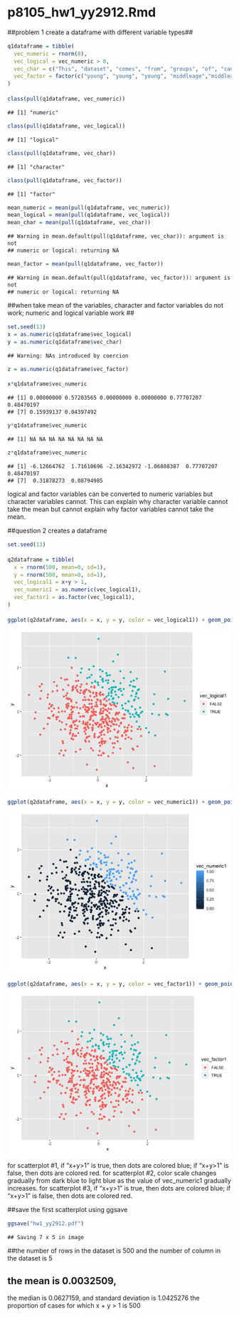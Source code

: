 p8105\_hw1\_yy2912.Rmd
================

\#\#problem 1 create a dataframe with different variable types\#\#

``` r
q1dataframe = tibble(
  vec_numeric = rnorm(8),
  vec_logical = vec_numeric > 0,
  vec_char = c("This", "dataset", "comes", "from", "groups", "of", "cancer", "patients"),
  vec_factor = factor(c("young", "young", "young", "middleage","middleage","middleage", "old", "old"))
)

class(pull(q1dataframe, vec_numeric))
```

    ## [1] "numeric"

``` r
class(pull(q1dataframe, vec_logical))
```

    ## [1] "logical"

``` r
class(pull(q1dataframe, vec_char))
```

    ## [1] "character"

``` r
class(pull(q1dataframe, vec_factor))
```

    ## [1] "factor"

``` r
mean_numeric = mean(pull(q1dataframe, vec_numeric))
mean_logical = mean(pull(q1dataframe, vec_logical))
mean_char = mean(pull(q1dataframe, vec_char))
```

    ## Warning in mean.default(pull(q1dataframe, vec_char)): argument is not
    ## numeric or logical: returning NA

``` r
mean_factor = mean(pull(q1dataframe, vec_factor))
```

    ## Warning in mean.default(pull(q1dataframe, vec_factor)): argument is not
    ## numeric or logical: returning NA

\#\#when take mean of the variables, character and factor variables do
not work; numeric and logical variable work \#\#

``` r
set.seed(13)
x = as.numeric(q1dataframe$vec_logical)
y = as.numeric(q1dataframe$vec_char)
```

    ## Warning: NAs introduced by coercion

``` r
z = as.numeric(q1dataframe$vec_factor)

x*q1dataframe$vec_numeric
```

    ## [1] 0.00000000 0.57203565 0.00000000 0.00000000 0.77707207 0.48470197
    ## [7] 0.15939137 0.04397492

``` r
y*q1dataframe$vec_numeric
```

    ## [1] NA NA NA NA NA NA NA NA

``` r
z*q1dataframe$vec_numeric
```

    ## [1] -6.12664762  1.71610696 -2.16342972 -1.06808387  0.77707207  0.48470197
    ## [7]  0.31878273  0.08794985

logical and factor variables can be converted to numeric variables but
character variables cannot. This can explain why character variable
cannot take the mean but cannot explain why factor variables cannot take
the mean.

\#\#question 2 creates a dataframe

``` r
set.seed(13)

q2dataframe = tibble(
  x = rnorm(500, mean=0, sd=1),
  y = rnorm(500, mean=0, sd=1),
  vec_logical1 = x+y > 1,
  vec_numeric1 = as.numeric(vec_logical1),
  vec_factor1 = as.factor(vec_logical1), 
)

ggplot(q2dataframe, aes(x = x, y = y, color = vec_logical1)) + geom_point()
```

![](hw1_yy2912_files/figure-gfm/unnamed-chunk-3-1.png)<!-- -->

``` r
ggplot(q2dataframe, aes(x = x, y = y, color = vec_numeric1)) + geom_point()
```

![](hw1_yy2912_files/figure-gfm/unnamed-chunk-3-2.png)<!-- -->

``` r
ggplot(q2dataframe, aes(x = x, y = y, color = vec_factor1)) + geom_point()
```

![](hw1_yy2912_files/figure-gfm/unnamed-chunk-3-3.png)<!-- -->

for scatterplot \#1, if “x+y\>1” is true, then dots are colored blue; if
“x+y\>1” is false, then dots are colored red. for scatterplot \#2, color
scale changes gradually from dark blue to light blue as the value of
vec\_numeric1 gradually increases. for scatterplot \#3, if “x+y\>1” is
true, then dots are colored blue; if “x+y\>1” is false, then dots are
colored red.

\#\#save the first scatterplot using ggsave

``` r
ggsave("hw1_yy2912.pdf")
```

    ## Saving 7 x 5 in image

\#\#the number of rows in the dataset is 500 and the number of column in
the dataset is 5

## the mean is 0.0032509,

the median is 0.0627159, and standard deviation is 1.0425276 the
proportion of cases for which x + y \> 1 is 500
